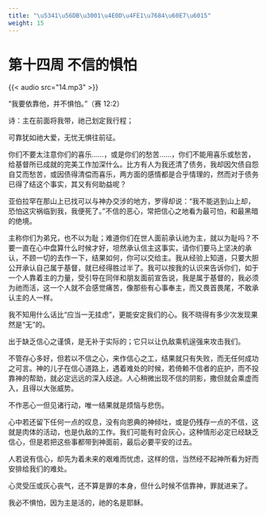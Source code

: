 ```yaml
---
title: "\u5341\u56DB\u3001\u4E0D\u4FE1\u7684\u60E7\u6015"
weight: 15
---
```


# 第十四周 不信的惧怕

{{< audio src="14.mp3" >}}


“我要依靠他，并不惧怕。”（赛 12:2）

诗：主在前面将我带，祂己划定我行程；

可靠犹如祂大爱，无忧无惧往前征。

你们不要太注意你们的喜乐……，或是你们的愁苦……，你们不能用喜乐或愁苦，给基督所已成就的完美工作加深什么。比方有人为我还清了债务，我却因欠债自怨自艾而愁苦，或因债得清偿而喜乐，两方面的感情都是合乎情理的，然而对于债务已得了结这个事实，其又有何助益呢？

亚伯拉罕在那山上已找可以与神办交涉的地方，罗得却说：“我不能逃到山上却，恐怕这灾祸临到我，我便死了。”不信的恶心，常把信心之地看为最可怕，和最黑暗的绝境。

主称你们为弟兄，也不以为耻；难道你们在世人面前承认祂为主，就以为耻吗？不要一直在心中盘算什么时候才好，坦然承认信主这事实，请你们要马上坚决的承认，不顾一切的去作一下，结果如何，你可以交给主。我从经验上知道，只要大胆公开承认自己属于基督，就已经得胜过半了。我可以按我的认识来告诉你们，如于一个人靠着主的力量，受引导在同伴和朋友面前宣告说，我是属于基督的，我必须为祂而活，这一个人就不会感觉痛苦，像那些有心事奉主，而又畏首畏尾，不敢承认主的人一样。

我不知用什么话比“应当一无挂虑”，更能安定我们的心。我不晓得有多少次发现果然是“无”的。

出于缺乏信心之谨慎，是无补于实际的；它只以让仇敌乘机逞强来攻击我们。

不管存心多好，但若以不信之心，来作信心之工，结果就只有失败，而无任何成功之可言。神的儿子在信心道路上，遇着难处的时候，若倚赖不信者的庇护，而不投靠神的帮助，就必定远远的深入歧途。人心稍微出现不信的阴影，撒但就会乘虚而入，且得以大张威势。

不作恶心一但见诸行动，唯一结果就是烦恼与悲伤。

心中若还留下任何一点的叹息，没有向恩典的神倾吐，或是仍残存一点的不信，这就是肉体的活动，也是仇敌的工作。我们可能有时会灰心，这种情形必定已经缺乏信心，但是若把这些事都带到神面前，最后必要平安的过去。

人若说有信心，却先为着未来的艰难而忧虑，这样的信，当然经不起神所看为好而安排给我们的难处。

心灵受压或灰心丧气，还不算是罪的本身，但什么时候不信靠神，罪就进来了。

我必不惧怕，因为主是活的，祂的名是耶稣。